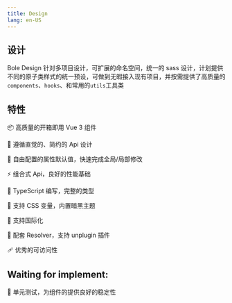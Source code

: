 ```yaml
---
title: Design
lang: en-US
---
```


## 设计

Bole Design 针对多项目设计，可扩展的命名空间，统一的 sass 设计，计划提供不同的原子类样式的统一预设，可做到无暇接入现有项目，并按需提供了高质量的`components`、`hooks`、和常用的`utils`工具类

## 特性

📦 高质量的开箱即用 Vue 3 组件

📐 遵循直觉的、简约的 Api 设计

🔧 自由配置的属性默认值，快速完成全局/局部修改

⚡ 组合式 Api，良好的性能基础

🔨 TypeScript 编写，完整的类型

🎨 支持 CSS 变量，内置暗黑主题

🚩 支持国际化

🛫 配套 Resolver，支持 unplugin 插件

🩹 优秀的可访问性

## Waiting for implement:

💪 单元测试，为组件的提供良好的稳定性
